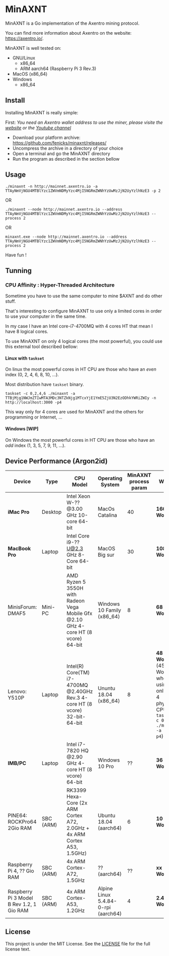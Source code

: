 # MinAXNT

MinAXNT is a Go implementation of the Axentro mining protocol.

You can find more information about Axentro on the website: <https://axentro.io/>.

MinAXNT is well tested on:

* GNU/Linux
  * x86_64
  * ARM aarch64 (Raspberry Pi 3 Rev.3)
* MacOS (x86_64)
* Windows
  * x86_64

## Install

Installing MinAXNT is really simple:

First: _You need an Axentro wallet address to use the miner, please visite the [website](https://axentro.io/) or the [Youtube channel](https://www.youtube.com/channel/UC8itve8eHunJkfuyJYwMy6g)_

* Download your platform archive: <https://github.com/fenicks/minaxnt/releases/>
* Uncompress the archive in a directory of your choice
* Open a terminal and go the MinAXNT directory
* Run the program as described in the section bellow

## Usage

    ./minaxnt -n http://mainnet.axentro.io -a TTAyNmVjNGU4MTBlYzc1ZWVmNDMyYzc4MjI5NGRmZWNhYzUwMzJjN2UyYzlhNzE3 -p 2

OR

    ./minaxnt --node http://mainnet.axentro.io --address TTAyNmVjNGU4MTBlYzc1ZWVmNDMyYzc4MjI5NGRmZWNhYzUwMzJjN2UyYzlhNzE3 --process 2

OR

    minaxnt.exe --node http://mainnet.axentro.io --address TTAyNmVjNGU4MTBlYzc1ZWVmNDMyYzc4MjI5NGRmZWNhYzUwMzJjN2UyYzlhNzE3 --process 2

Have fun !

## Tunning

### CPU Affinity : Hyper-Threaded Architecture

Sometime you have to use the same computer to mine $AXNT and do other stuff.

That's interesting to configure MinAXNT to use only a limited cores in order to use your computer in the same time.

In  my case I have an Intel core-i7-4700MQ with 4 cores HT that mean I have 8 logical cores.

To use MinAXNT on only 4 logical cores (the most powerful), you could use this external tool described bellow:

#### Linux with `taskset`

On linux the most powerful cores in HT CPU are those who have an _even_ index (0, 2, 4, 6, 8, 10, ...).

Most distribution have `taskset` binary.

    taskset -c 0,2,4,6 ./minaxnt -a TTBjMjg1NWJmZTIwMTA3MDc3NTZkNjg1MTcxYjE1YmE5ZjU3N2EzODhkYWRiZWIy -n http://localhost:3000 -p4

This way only for 4 cores are used for MinAXNT and the others for programming or Internet, ...

#### Windows [WIP]

On Windows the most powerful cores in HT CPU are those who have an _odd_ index (1, 3, 5, 7, 9, 11, ...).

## Device Performance (Argon2id)

| **Device** | **Type** | **CPU Model** | **Operating System** | **MinAXNT process param** | **Work/s** | **MinAXNT version** |
|------------|----------|---------------|----------------------|---------------------------|------------|---------------------|
| **iMac Pro** | Desktop | Intel Xeon W-?? @3.00 GHz 10-core 64-bit | MacOs Catalina | 40 | **160 Work/s** | v0.7.0 |
| **MacBook Pro** | Laptop | Intel Core i9-?? U@2.3 GHz 8-Core 64-bit | MacOS Big sur | 30 | **108 Work/s** | v0.7.0 |
| MinisForum: DMAF5 | Mini-PC | AMD Ryzen 5 3550H with Radeon Vega Mobile Gfx @2.10 GHz 4-core HT (8 vcore) 64-bit | Windows 10 Family (x86_64) | 8 | **68 Work/s** | v0.7.0 |
| Lenovo: Y510P | Laptop | Intel(R) Core(TM) i7-4700MQ @2.40GHz Rev.3 4-core HT (8 vcore) 32-bit-64-bit | Ununtu 18.04 (x86_64) | 8 | **48 Work/s** (45 Work/s when using only the 4 physical CPU: `taskset -c 0,2,4,6 ./minaxnt -a xxx -p4`) | v0.7.0 |
| **IMB/PC** | Laptop | Intel i7-7820 HQ @2.90 GHz  4-core HT (8 vcore) 64-bit | Windows 10 Pro | ?? | **36 Work/s** | v0.7.0 |
| PINE64: ROCKPro64 2Gio RAM | SBC (ARM) | RK3399 Hexa-Core (2x ARM Cortex A72, 2.0GHz + 4x ARM Cortex A53, 1.5GHz)  | Ubuntu 18.04 (aarch64) | 6 | **10 Work/s** | v0.7.0 |
| Raspberry Pi 4, ?? Gio RAM | SBC (ARM) | 4x ARM Cortex-A72, 1.5GHz | ?? (aarch64) | ?? | **xx Work/s** | - |
| Raspberry Pi 3 Model B Rev 1.2, 1 Gio RAM | SBC (ARM) | 4x ARM Cortex-A53, 1.2GHz | Alpine Linux 5.4.84-0-rpi (aarch64) | 4 | **2.4 Work/s** | v0.7.0 |

## License

This project is under the MIT License. See the [LICENSE](https://github.com/fenicks/minaxnt/blob/main/LICENSE) file for the full license text.

